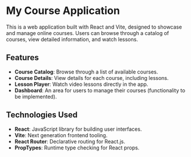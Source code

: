# My Course Application

This is a web application built with React and Vite, designed to showcase and manage online courses. Users can browse through a catalog of courses, view detailed information, and watch lessons.

## Features

- **Course Catalog**: Browse through a list of available courses.
- **Course Details**: View details for each course, including lessons.
- **Lesson Player**: Watch video lessons directly in the app.
- **Dashboard**: An area for users to manage their courses (functionality to be implemented).

## Technologies Used

- **React**: JavaScript library for building user interfaces.
- **Vite**: Next generation frontend tooling.
- **React Router**: Declarative routing for React.js.
- **PropTypes**: Runtime type checking for React props.
